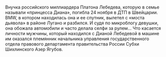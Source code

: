 Внучка российского миллиардера Платона Лебедева, которую в семье называли «принцесса Диана», погибла 24 ноября в ДТП в Швейцарии. BMW, в котором находилась она и ее спутник, вылетел с «моста дьявола» в районе Лугано и разбился. И судя по микроблогу девушки, она обожала автомобили и часто делала селфи за рулем…
Что касается личности мужчины, который находился с Дианой Лебедевой в машине им оказался племянник начальника управления государственного отдела правового департамента правительства России Субхи Шихлинского Азер Ягубов.
